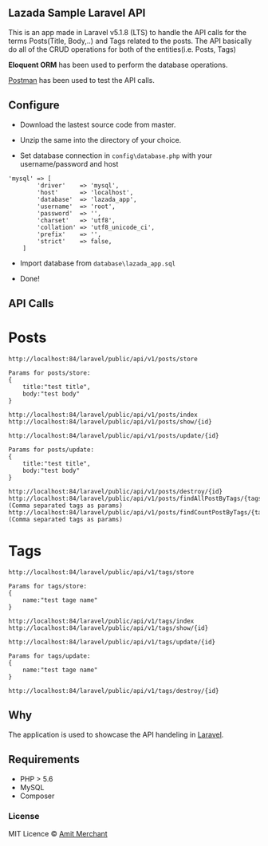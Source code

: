 ## Lazada Sample Laravel API

This is an app made in Laravel v5.1.8 (LTS) to handle the API calls for the terms Posts(Title, Body,..) and Tags related to the posts. The API basically do all of the CRUD operations for both of the entities(i.e. Posts, Tags)

**Eloquent ORM** has been used to perform the database operations. 

[Postman](https://www.getpostman.com/) has been used to test the API calls.

## Configure

- Download the lastest source code from master.

- Unzip the same into the directory of your choice.

- Set database connection in `config\database.php` with your username/password and host
```mysql
'mysql' => [
        'driver'    => 'mysql',
        'host'      => 'localhost',
        'database'  => 'lazada_app',
        'username'  => 'root',
        'password'  => '',
        'charset'   => 'utf8',
        'collation' => 'utf8_unicode_ci',
        'prefix'    => '',
        'strict'    => false,
    ]
````

- Import database from `database\lazada_app.sql`

- Done!

## API Calls

Posts
=====
```
http://localhost:84/laravel/public/api/v1/posts/store

Params for posts/store:
{
	title:"test title",
	body:"test body"
}

http://localhost:84/laravel/public/api/v1/posts/index
http://localhost:84/laravel/public/api/v1/posts/show/{id}

http://localhost:84/laravel/public/api/v1/posts/update/{id}

Params for posts/update:
{
	title:"test title",
	body:"test body"
}

http://localhost:84/laravel/public/api/v1/posts/destroy/{id}
http://localhost:84/laravel/public/api/v1/posts/findAllPostByTags/{tags} (Comma separated tags as params)
http://localhost:84/laravel/public/api/v1/posts/findCountPostByTags/{tags} (Comma separated tags as params)
```

Tags
====
```
http://localhost:84/laravel/public/api/v1/tags/store

Params for tags/store:
{
	name:"test tage name"
}

http://localhost:84/laravel/public/api/v1/tags/index
http://localhost:84/laravel/public/api/v1/tags/show/{id}

http://localhost:84/laravel/public/api/v1/tags/update/{id}

Params for tags/update:
{
	name:"test tage name"
}

http://localhost:84/laravel/public/api/v1/tags/destroy/{id}
```

## Why

The application is used to showcase the API handeling in [Laravel](http://laravel.com). 

## Requirements

- PHP > 5.6
- MySQL
- Composer

### License

MIT Licence &copy; [Amit Merchant](http://www.amitmerchant.com)
